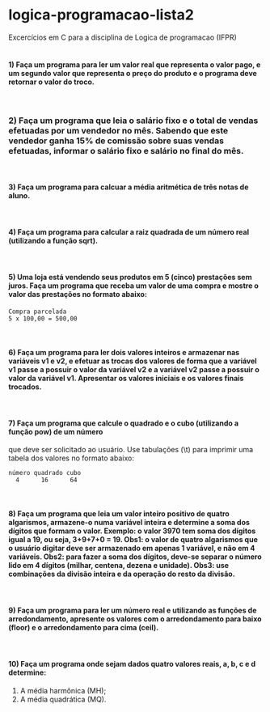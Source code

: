 # logica-programacao-lista2
Excercícios em C para a disciplina de Logica de programacao (IFPR)
<br>
<br>
#### 1) Faça um programa para ler um valor real que representa o valor pago, e um segundo valor que representa o preço do produto e o programa deve retornar o valor do troco.
<br>

### 2) Faça um programa que leia o salário fixo e o total de vendas efetuadas por um vendedor no mês. Sabendo que este vendedor ganha 15% de comissão sobre suas vendas efetuadas, informar o salário fixo e salário no final do mês.
<br> 

#### 3) Faça um programa para calcuar a média aritmética de três notas de aluno.
<br>

#### 4) Faça um programa para calcular a raiz quadrada de um número real (utilizando a função sqrt).
<br>

#### 5) Uma loja está vendendo seus produtos em 5 (cinco) prestações sem juros. Faça um programa que receba um valor de uma compra e mostre o valor das prestações no formato abaixo:

```
Compra parcelada
5 x 100,00 = 500,00
```
<br>

#### 6) Faça um programa para ler dois valores inteiros e armazenar nas variáveis v1 e v2, e efetuar as trocas dos valores de forma que a variável v1 passe a possuir o valor da variável v2 e a variável v2 passe a possuir o valor da variável v1. Apresentar os valores iniciais e os valores finais trocados.
<br>

#### 7) Faça um programa que calcule o quadrado e o cubo (utilizando a função pow) de um número
que deve ser solicitado ao usuário. Use tabulações (\t) para imprimir uma tabela dos valores no
formato abaixo:

``` 
número quadrado cubo
  4      16      64
```
<br>

#### 8) Faça um programa que leia um valor inteiro positivo de quatro algarismos, armazene-o numa variável inteira e determine a soma dos dígitos que formam o valor. Exemplo: o valor **3970** tem soma dos dígitos igual a **19**, ou seja, **3+9+7+0 = 19**. Obs1: o valor de quatro algarismos que o usuário digitar deve ser armazenado em apenas 1 variável, e não em 4 variáveis. Obs2: para fazer a soma dos dígitos, deve-se separar o número lido em 4 dígitos (milhar, centena, dezena e unidade). Obs3: use combinações da divisão inteira e da operação do resto da divisão.
<br>

#### 9) Faça um programa para ler um número real e utilizando as funções de arredondamento, apresente os valores com o arredondamento para baixo (floor) e o arredondamento para cima (ceil).
<br>

#### 10) Faça um programa onde sejam dados quatro valores reais, a, b, c e d determine:

<ol>
  <li> A média harmônica (MH);</li>
  <li> A média quadrática (MQ). </li>
</ol>


